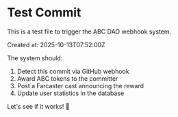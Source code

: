 # Test Commit

This is a test file to trigger the ABC DAO webhook system.

Created at: 2025-10-13T07:52:00Z

The system should:
1. Detect this commit via GitHub webhook
2. Award ABC tokens to the committer  
3. Post a Farcaster cast announcing the reward
4. Update user statistics in the database

Let's see if it works! 🚀